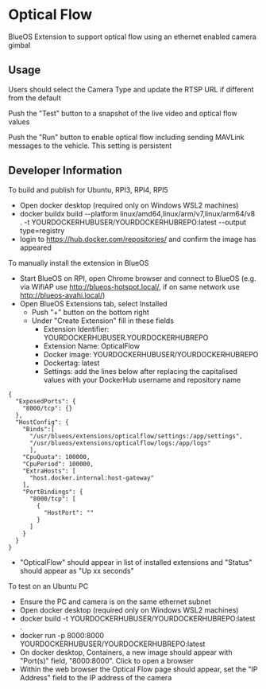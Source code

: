 # Optical Flow

BlueOS Extension to support optical flow using an ethernet enabled camera gimbal

## Usage

Users should select the Camera Type and update the RTSP URL if different from the default

Push the "Test" button to a snapshot of the live video and optical flow values

Push the "Run" button to enable optical flow including sending MAVLink messages to the vehicle.  This setting is persistent

## Developer Information

To build and publish for Ubuntu, RPI3, RPI4, RPI5

- Open docker desktop (required only on Windows WSL2 machines)
- docker buildx build --platform linux/amd64,linux/arm/v7,linux/arm64/v8 . -t YOURDOCKERHUBUSER/YOURDOCKERHUBREPO:latest --output type=registry
- login to https://hub.docker.com/repositories/ and confirm the image has appeared

To manually install the extension in BlueOS

- Start BlueOS on RPI, open Chrome browser and connect to BlueOS (e.g. via WifiAP use http://blueos-hotspot.local/, if on same network use http://blueos-avahi.local/)
- Open BlueOS Extensions tab, select Installed
  - Push "+" button on the bottom right
  - Under "Create Extension" fill in these fields
    - Extension Identifier: YOURDOCKERHUBUSER.YOURDOCKERHUBREPO
    - Extension Name: OpticalFlow
    - Docker image: YOURDOCKERHUBUSER/YOURDOCKERHUBREPO
    - Dockertag: latest
    - Settings: add the lines below after replacing the capitalised values with your DockerHub username and repository name

```
{
  "ExposedPorts": {
    "8000/tcp": {}
  },
  "HostConfig": {
    "Binds":[
      "/usr/blueos/extensions/opticalflow/settings:/app/settings",
      "/usr/blueos/extensions/opticalflow/logs:/app/logs"
      ],
    "CpuQuota": 100000,
    "CpuPeriod": 100000,
    "ExtraHosts": [
      "host.docker.internal:host-gateway"
    ],
    "PortBindings": {
      "8000/tcp": [
        {
          "HostPort": ""
        }
      ]
    }
  }
}
```

  - "OpticalFlow" should appear in list of installed extensions and "Status" should appear as "Up xx seconds"

To test on an Ubuntu PC

- Ensure the PC and camera is on the same ethernet subnet
- Open docker desktop (required only on Windows WSL2 machines)
- docker build -t YOURDOCKERHUBUSER/YOURDOCKERHUBREPO:latest .
- docker run -p 8000:8000 YOURDOCKERHUBUSER/YOURDOCKERHUBREPO:latest
- On docker desktop, Containers, a new image should appear with "Port(s)" field, "8000:8000".  Click to open a browser
- Within the web browser the Optical Flow page should appear, set the "IP Address" field to the IP address of the camera

